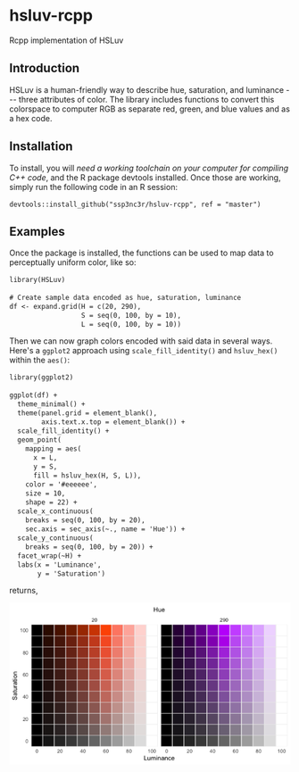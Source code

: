 # hsluv-rcpp
Rcpp implementation of HSLuv

## Introduction

HSLuv is a human-friendly way to describe hue, saturation, and luminance --- three attributes of color. The library includes functions to convert this colorspace to computer RGB as separate red, green, and blue values and as a hex code.

## Installation

To install, you will *need a working toolchain on your computer for compiling C++ code*, and the R package devtools installed. Once those are working, simply run the following code in an R session:

```
devtools::install_github("ssp3nc3r/hsluv-rcpp", ref = "master")
```

## Examples

Once the package is installed, the functions can be used to map data to perceptually uniform color, like so:

```
library(HSLuv)

# Create sample data encoded as hue, saturation, luminance
df <- expand.grid(H = c(20, 290),
                  S = seq(0, 100, by = 10),
                  L = seq(0, 100, by = 10))
```

Then we can now graph colors encoded with said data in several ways. Here's a `ggplot2` approach using `scale_fill_identity()` and `hsluv_hex()` within the `aes()`:

```
library(ggplot2)

ggplot(df) +
  theme_minimal() +
  theme(panel.grid = element_blank(),
        axis.text.x.top = element_blank()) + 
  scale_fill_identity() +
  geom_point(
    mapping = aes(
      x = L, 
      y = S, 
      fill = hsluv_hex(H, S, L)), 
    color = '#eeeeee', 
    size = 10, 
    shape = 22) +
  scale_x_continuous(
    breaks = seq(0, 100, by = 20),
    sec.axis = sec_axis(~., name = 'Hue')) +
  scale_y_continuous(
    breaks = seq(0, 100, by = 20)) + 
  facet_wrap(~H) +
  labs(x = 'Luminance',
       y = 'Saturation')
```

returns,

![HSLuv values mapped to RGB](hsl_example.png)
